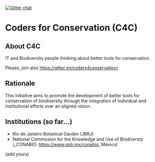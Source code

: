 [![Gitter chat](https://badges.gitter.im/gitterHQ/gitter.png)](https://gitter.im/coders4conservation/Lobby)

# Coders for Conservation (C4C)

## About C4C

IT and Biodiversity people thinking about better tools for conservation.

Please, join also https://gitter.im/coders4conservation/

## Rationale

This initiative aims to promote the development of better tools for conservation of biodiversity through the integration of individual and institutional efforts over an aligned vision.

## Institutions (so far...)

* Rio de Janeiro Botanical Garden (JBRJ)
* National Commission for the Knowledge and Use of Biodiversty (_CONABIO: https://www.gob.mx/conabio, México)

(add yours)
